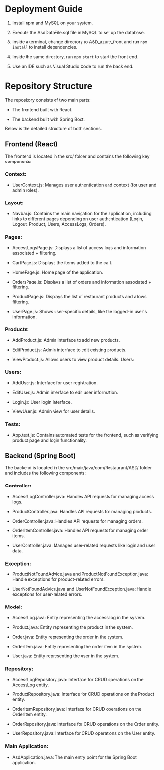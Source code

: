 # Deployment Guide
1. Install npm and MySQL on your system.

2. Execute the AsdDataFile.sql file in MySQL to set up the database.

3. Inside a terminal, change directory to ASD_azure_front and run ```npm install``` to install dependencies.

4. Inside the same directory, run ```npm start``` to start the front end.

5. Use an IDE such as Visual Studio Code to run the back end.

# Repository Structure 

The repository consists of two main parts: 
- The frontend built with React.
  
- The backend built with Spring Boot.

Below is the detailed structure of both sections.


## Frontend (React) 

The frontend is located in the src/ folder and contains the following key components:

### Context:

- UserContext.js: Manages user authentication and context (for user and admin roles). 

### Layout:

- Navbar.js: Contains the main navigation for the application, including links to different pages depending on user authentication (Login, Logout, Product, Users, AccessLogs, Orders).

### Pages:

- AccessLogsPage.js: Displays a list of access logs and information associated + filtering.

- CartPage.js: Displays the items added to the cart. 

- HomePage.js: Home page of the application.

- OrdersPage.js: Displays a list of orders and information associated + filtering.

- ProductPage.js: Displays the list of restaurant products and allows filtering. 

- UserPage.js: Shows user-specific details, like the logged-in user's information.

### Products:

- AddProduct.js: Admin interface to add new products.

- EditProduct.js: Admin interface to edit existing products. 

- ViewProduct.js: Allows users to view product details. Users:


### Users:

- AddUser.js: Interface for user registration.

- EditUser.js: Admin interface to edit user information.

- Login.js: User login interface. 

- ViewUser.js: Admin view for user details. 

### Tests:

- App.test.js: Contains automated tests for the frontend, such as verifying product page and login functionality.


## Backend (Spring Boot) 

The backend is located in the src/main/java/com/Restaurant/ASD/ folder and includes the following components:

### Controller:
- AccessLogController.java: Handles API requests for managing access logs.

- ProductController.java: Handles API requests for managing products.

- OrderController.java: Handles API requests for managing orders.

- OrderItemController.java: Handles API requests for managing order items.
  
- UserController.java: Manages user-related requests like login and user data.

### Exception:

- ProductNotFoundAdvice.java and ProductNotFoundException.java: Handle exceptions for product-related errors.

- UserNotFoundAdvice.java and UserNotFoundException.java: Handle exceptions for user-related errors.

### Model:
- AccessLog.java: Entity representing the access log in the system.

- Product.java: Entity representing the product in the system.

- Order.java: Entity representing the order in the system.

- OrderItem.java: Entity representing the order item in the system.

- User.java: Entity representing the user in the system.

### Repository:
- AccessLogRepository.java: Interface for CRUD operations on the AccessLog entity.

- ProductRepository.java: Interface for CRUD operations on the Product entity.

- OrderItemRepository.java: Interface for CRUD operations on the OrderItem entity.

- OrderRepository.java: Interface for CRUD operations on the Order entity.

- UserRepository.java: Interface for CRUD operations on the User entity.

### Main Application:

- AsdApplication.java: The main entry point for the Spring Boot application.
